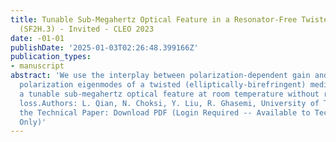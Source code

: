 ```yaml
---
title: Tunable Sub-Megahertz Optical Feature in a Resonator-Free Twisted Gain Medium
  (SF2H.3) - Invited - CLEO 2023
date: -01-01
publishDate: '2025-01-03T02:26:48.399166Z'
publication_types:
- manuscript
abstract: 'We use the interplay between polarization-dependent gain and frequency-dependent
  polarization eigenmodes of a twisted (elliptically-birefringent) medium and demonstrate
  a tunable sub-megahertz optical feature at room temperature without resonators or
  loss.Authors: L. Qian, N. Choksi, Y. Liu, R. Ghasemi, University of TorontoAccess
  the Technical Paper: Download PDF (Login Required -- Available to Technical Attendees
  Only)'
---
```


